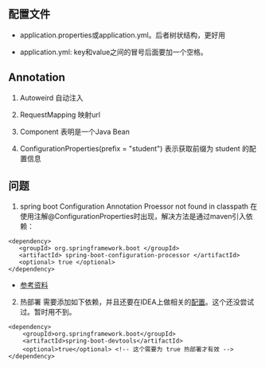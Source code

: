 
## 配置文件
- application.properties或application.yml。后者树状结构，更好用

- application.yml:
key和value之间的冒号后面要加一个空格。

## Annotation
1. Autoweird 自动注入

2. RequestMapping 映射url

3. Component 表明是一个Java Bean

4. ConfigurationProperties(prefix = "student")  表示获取前缀为 student 的配置信息

## 问题
1. spring boot Configuration Annotation Proessor not found in classpath
在使用注解@ConfigurationProperties时出现，解决方法是通过maven引入依赖：
```
<dependency>
   <groupId> org.springframework.boot </groupId>
   <artifactId> spring-boot-configuration-processor </artifactId>
   <optional> true </optional>
</dependency>

```
- [参考资料](https://blog.csdn.net/w05980598/article/details/79167826)

2. 热部署
需要添加如下依赖，并且还要在IDEA上做相关的[配置](https://blog.csdn.net/feinifi/article/details/82771650)。这个还没尝试过。暂时用不到。
```
<dependency>
    <groupId>org.springframework.boot</groupId>
    <artifactId>spring-boot-devtools</artifactId>
    <optional>true</optional> <!-- 这个需要为 true 热部署才有效 -->
</dependency>
```